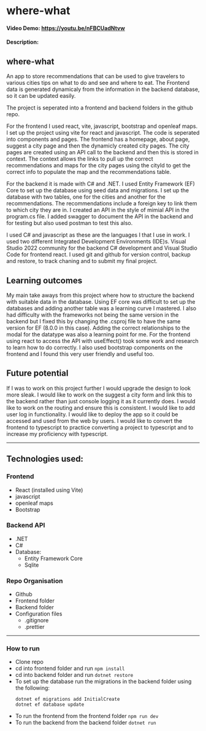 # where-what

#### Video Demo: https://youtu.be/nFBCUadNtvw

#### Description:

## where-what

An app to store recommendations that can be used to give travelers to various
cities tips on what to do and see and where to eat. The Frontend data is
generated dynamicaly from the information in the backend database, so it can be
updated easily.

The project is seperated into a frontend and backend folders in the github repo.

For the frontend I used react, vite, javascript, bootstrap and openleaf maps. I
set up the project using vite for react and javascript. The code is seperated
into components and pages. The frontend has a homepage, about page, suggest a
city page and then the dynamicly created city pages. The city pages are created
using an API call to the backend and then this is stored in context. The context
allows the links to pull up the correct recommendations and maps for the city
pages using the cityId to get the correct info to populate the map and the
recommendations table.

For the backend it is made with C# and .NET. I used Entity Framework (EF) Core
to set up the database using seed data and migrations. I set up the database
with two tables, one for the cities and another for the recommendations. The
recommendations include a foreign key to link them to which city they are in. I
created an API in the style of mimial API in the program.cs file. I added
swagger to document the API in the backend and for testing but also used postman
to test this also.

I used C# and javascript as these are the languages I that I use in work. I used
two different Integrated Development Environments (IDE)s. Visual Studio 2022
community for the backend C# development and Visual Studio Code for frontend
react. I used git and github for version control, backup and restore, to track
chaning and to submit my final project.

## Learning outcomes

My main take aways from this project where how to structure the backend with
suitable data in the database. Using EF core was difficult to set up the
databases and adding another table was a learning curve I mastered. I also had
difficulty with the frameworks not being the same version in the backend but I
fixed this by changing the .csproj file to have the same version for EF (8.0.0
in this case). Adding the correct relationships to the modal for the datatype
was also a learning point for me. For the frontend using react to access the API
with useEffect() took some work and research to learn how to do correctly. I
also used bootstrap components on the frontend and I found this very user
friendly and useful too.

## Future potential

If I was to work on this project further I would upgrade the design to look more
sleak. I would like to work on the suggest a city form and link this to the
backend rather than just console logging it as it currently does. I would like
to work on the routing and ensure this is consistent. I would like to add user
log in functionality. I would like to deploy the app so it could be accessed and
used from the web by users. I would like to convert the frontend to typescript
to practice converting a project to typescript and to increase my proficiency
with typescript.

---

## Technologies used:

### Frontend

- React (installed using Vite)
- javascript
- openleaf maps
- Bootstrap

### Backend API

- .NET
- C#
- Database:
  - Entity Framework Core
  - Sqlite

### Repo Organisation

- Github
- Frontend folder
- Backend folder
- Configuration files
  - .gitignore
  - .prettier

---

### How to run

- Clone repo
- cd into frontend folder and run `npm install`
- cd into backend folder and run `dotnet restore`
- To set up the database run the migrations in the backend folder using the
  following:
  ```shell
  dotnet ef migrations add InitialCreate
  dotnet ef database update
  ```
- To run the frontend from the frontend folder `npm run dev`
- To run the backend from the backend folder `dotnet run`
